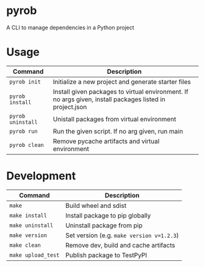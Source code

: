 # pyrob

A CLI to manage dependencies in a Python project

# Usage

| Command           | Description                                                                                              |
| ----------------- | -------------------------------------------------------------------------------------------------------- |
| `pyrob init`      | Initialize a new project and generate starter files                                                      |
| `pyrob install`   | Install given packages to virtual environment. If no args given, install packages listed in project.json |
| `pyrob uninstall` | Unistall packages from virtual environment                                                               |
| `pyrob run`       | Run the given script. If no arg given, run main                                                          |
| `pyrob clean`     | Remove pycache artifacts and virtual environment                                                         |

# Development

| Command            | Description                               |
| ------------------ | ----------------------------------------- |
| `make`             | Build wheel and sdist                     |
| `make install`     | Install package to pip globally           |
| `make uninstall`   | Uninstall package from pip                |
| `make version`     | Set version (e.g. `make version v=1.2.3`) |
| `make clean`       | Remove dev, build and cache artifacts     |
| `make upload_test` | Publish package to TestPyPI               |
